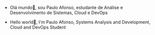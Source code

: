 -  Olá mundo👋, sou Paulo Afonso,
estudante de Análise e Desenvolvimento de Sistemas, Cloud e DevOps

-  Hello world👋, I'm Paulo Afonso,
Systems Analysis and Development, Cloud and DevOps Student
<!---
paullo-afonso/paullo-afonso is a ✨ special ✨ repository because its `README.md` (this file) appears on your GitHub profile.
You can click the Preview link to take a look at your changes.
--->
